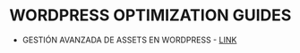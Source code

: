 # WORDPRESS OPTIMIZATION GUIDES

* GESTIÓN AVANZADA DE ASSETS EN WORDPRESS - [LINK](https://desarrollowp.com/slides/201810-wordcamp-barcelona.html)
